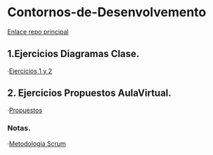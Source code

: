 # Contornos-de-Desenvolvemento

[Enlace repo principal](https://github.com/MateoCarballo/Principal)

## 1.Ejercicios Diagramas Clase.

 ·[Ejercicios 1 y 2](https://github.com/MateoCarballo/Ejercicios-Diagramas)
 
## 2. Ejercicios Propuestos AulaVirtual.
 ·[Propuestos]()
 
 
 
 ### Notas.
 
 ·[Metodología Scrum](https://github.com/MateoCarballo/SCRUM/blob/main/README.md)
